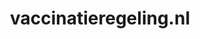 ---
layout: post
title:  "vaccinatieregeling.nl"
internal_url:  "/data/vaccinatieregeling.nl.html"
categories: dutchgov
---